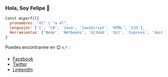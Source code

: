 ### Hola, Soy Felipe 👋
```js
Const miperfil{
  pronombres: "él" | "a él",
  Lenguajes: ['C', 'C#', 'Java', 'JavaScript', 'HTML', 'CSS'],
  Herramientas: ['Node', 'Netbeans', 'GitHub', 'Git', 'Express', 'Jest', 'Postman']
}
```
Puedes encontrarme en :wink: :point_right: :
- [Facebook](https://www.facebook.com/profile.php?id=100081813818636)
- [Twitter](https://twitter.com/reyes7604)
- [Linkendln](https://www.linkedin.com/in/felipe-reyes-miguel-604b9020a)

<!--
**FelipeReyesMi/FelipeReyesMi** is a ✨ _special_ ✨ repository because its `README.md` (this file) appears on your GitHub profile.

Here are some ideas to get you started:

- 🔭 I’m currently working on ...
- 🌱 I’m currently learning ...
- 👯 I’m looking to collaborate on ...
- 🤔 I’m looking for help with ...
- 💬 Ask me about ...
- 📫 How to reach me: ...
- 😄 Pronouns: ...
- ⚡ Fun fact: ...
-->
